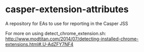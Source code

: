 casper-extension-attributes
===========================

A repository for EAs to use for reporting in the Casper JSS

For more on using detect_chrome_extension.sh: http://www.modtitan.com/2014/07/detecting-installed-chrome-extensions.html#.U-AdZFY7NF4
